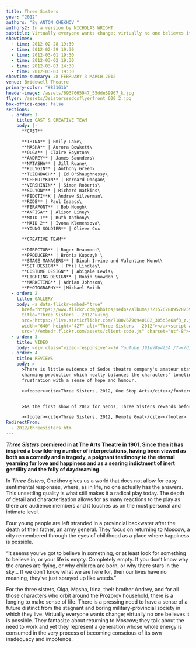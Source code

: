 ```yaml
---
title: Three Sisters
year: "2012"
authors: "By ANTON CHEKHOV "
authors2: In a version by NICHOLAS WRIGHT
subtitle: Virtually everyone wants change; virtually no one believes it is possible
showtimes:
  - time: 2012-02-28 19:30
  - time: 2012-02-29 19:30
  - time: 2012-03-01 19:30
  - time: 2012-03-02 19:30
  - time: 2012-03-03 14:30
  - time: 2012-03-03 19:30
showtime-summary: 28 FEBRUARY-3 MARCH 2012
venue: Bridewell Theatre
primary-color: "#83161b"
header-image: /assets/6937065947_55dde59967_k.jpg
flyer: /assets/3sisterssedosflyerfront_600_2.jpg
box-office-open: false
sections:
  - order: 1
    title: CAST & CREATIVE TEAM
    body: |-
      **CAST**

      **IRINA** | Emily Lake\
      **MASHA** | Aurora Bowkett\
      **OLGA** | Claire Boynton\
      **ANDREY** | James Saunders\
      **NATASHA** | Jill Ruane\
      **KULYGIN** | Anthony Green\
      **TUZENBACH** | Ed O'Shaughnessy\
      **CHEBUTYKIN** | Bernard Doogan\
      **VERSHININ** | Simon Roberts\
      **SOLYONY** | Richard Watkins\
      **FEDOTI**K | Andrew Silverman\
      **RODE** | Paul Isaacs\
      **FERAPONT** | Bob Hough\
      **ANFISA** | Alison Liney\
      **MAID 1** | Ruth Anthony\
      **MAID 2** | Ivona Klemensova\
      **YOUNG SOLDIER** | Oliver Cox

      **CREATIVE TEAM**

      **DIRECTOR** | Roger Beaumont\
      **PRODUCER** | Bronia Kupczyk \
      **STAGE MANAGERS** | Dinah Irvine and Valentine Monot\
      **SET DESIGN** | Phil Lindley\
      **COSTUME DESIGN** | Abigale Lewis\
      **LIGHTING DESIGN** | Robin Snowdon \
      **MARKETING** | Adrian Johnson\
      **PHOTOGRAPHY** |Michael Smith
  - order: 2
    title: GALLERY
    body: <a data-flickr-embed="true"
      href="https://www.flickr.com/photos/sedos/albums/72157628895282597"
      title="Three Sisters - 2012"><img
      src="https://live.staticflickr.com/7180/6790940182_305d5e6af3_z.jpg"
      width="640" height="427" alt="Three Sisters - 2012"></a><script async
      src="//embedr.flickr.com/assets/client-code.js" charset="utf-8"></script>
  - order: 3
    title: VIDEO
    body: <div class="video-responsive"><?# YouTube J91uV8p4l5A /?></div>
  - order: 4
    title: REVIEWS
    body: >-
      >There is little evidence of Sedos theatre company's amateur status in its
      charming production which neatly balances the characters' loneliness and
      frustration with a sense of hope and humour.

      ><footer><cite>Three Sisters, 2012, One Stop Arts</cite></footer>


      >As the first show of 2012 for Sedos, Three Sisters rewards before it begins, by presenting the audience with a stunning set... the scale of the thing was impressive... The use of the depth of the stage at the Bridewell was a brilliant and brave move on the director's part, giving opportunity to place the actors as a framed piece of art.

      ><footer><cite>Three Sisters, 2012, Remote Goat</cite></footer>
RedirectFrom:
  - 2012/threesisters.htm
---
```

***Three Sisters* premiered in at The Arts Theatre in 1901. Since then it has inspired a bewildering number of interpretations, having been viewed as both as a comedy and a tragedy, a poignant testimony to the eternal yearning for love and happiness and as a searing indictment of inert gentility and the folly of daydreaming.**

In *Three Sisters*, Chekhov gives us a world that does not allow for easy sentimental responses, where, as in life, no one actually has the answers. This unsettling quality is what still makes it a radical play today. The depth of detail and characterisation allows for as many reactions to the play as there are audience members and it touches us on the most personal and intimate level.

Four young people are left stranded in a provincial backwater after the death of their father, an army general. They focus on returning to Moscow, a city remembered through the eyes of childhood as a place where happiness is possible.

“It seems you’ve got to believe in something, or at least look for something to believe in, or your life is empty. Completely empty. If you don’t know why the cranes are flying, or why children are born, or why there stars in the sky... If we don’t know what we are here for, then our lives have no meaning, they’ve just sprayed up like weeds.”

For the three sisters, Olga, Masha, Irina, their brother Andrey, and for all those characters who orbit around the Prozorov household, there is a longing to make sense of life. There is a pressing need to have a sense of a future distinct from the stagnant and boring military-provincial society in which they live. Virtually everyone wants change; virtually no one believes it is possible. They fantasize about returning to Moscow; they talk about the need to work and yet they represent a generation whose whole energy is consumed in the very process of becoming conscious of its own inadequacy and impotence.
